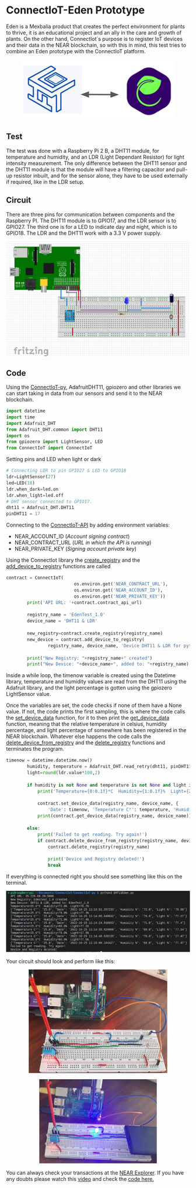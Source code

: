 # ConnectIoT-Eden Prototype

Eden is a Mexbalia product that creates the perfect environment for plants to thrive, it is an educational project and an ally in the care and growth of plants. On the other hand, ConnectIot´s purpose is to register IoT devices and their data in the NEAR blockchain, so with this in mind, this test tries to combine an Eden prototype with the ConnectIoT platform. 

<p align="center">
  <img src="https://github.com/EbanCuMo/ConnectIoT-Platform/blob/main/assets/images/ConnectIoT-Eden.png" />
</p>

## Test
The test was done with a Raspberry Pi 2 B, a DHT11 module, for temperature and humidity, and an LDR (Light Dependant Resistor) for light intensity measurement.  The only difference between the DHT11 sensor and the DHT11 module is that the module will have a filtering capacitor and pull-up resistor inbuilt, and for the sensor alone, they have to be used externally if required, like in the LDR setup.



## Circuit

There are three pins for communication between components and the Raspberry PI. The DHT11 module is to GPIO17, and the LDR sensor is to GPIO27. The third one is for a LED to indicate day and night, which is to GPIO18. The LDR and the DHT11 work with a 3.3 V power supply.


<p align="center">
  <img src="https://github.com/EbanCuMo/ConnectIoT-Platform/blob/main/assets/images/CircuitEden.png" />
</p>

## Code

Using the [ConnectIoT-py](https://github.com/paul-cruz/ConnectIoT-py), AdafruitDHT11, gpiozero and other libraries we can start taking in data from our sensors and send it to the NEAR blockchain.

```py
import datetime
import time
import Adafruit_DHT 
from Adafruit_DHT.common import DHT11
import os
from gpiozero import LightSensor, LED
from ConnectIoT import ConnectIoT 
```

Setting pins and LED when light or dark
```py
# Connecting LDR to pin GPIO27 & LED to GPIO18
ldr=LightSensor(27)
led=LED(18)
ldr.when_dark=led.on
ldr.when_light=led.off
# DHT sensor connected to GPIO17.
dht11 = Adafruit_DHT.DHT11
pinDHT11 = 17
```

Connecting to the [ConnectIoT-API](https://github.com/paul-cruz/ConnectIoT-API) by adding environment variables:

- NEAR_ACCOUNT_ID (*Account signing contract*)
- NEAR_CONTRACT_URL (*URL in which the API is running*)
- NEAR_PRIVATE_KEY (*Signing account private key*)

Using the ConnectIot library the [create_registry](https://github.com/paul-cruz/ConnectIoT-py/blob/main/docs/CREATEREG.md#create-a-registry) and the [add_device_to_registry](https://github.com/paul-cruz/ConnectIoT-py/blob/main/docs/ADDDEVICE.md#add-device-to-registry) functions are called

```py
contract = ConnectIoT(
                          os.environ.get('NEAR_CONTRACT_URL'),
                          os.environ.get('NEAR_ACCOUNT_ID'),
                          os.environ.get('NEAR_PRIVATE_KEY'))
        print('API URL: '+contract.contract_api_url)
        
        registry_name = 'EdenTest_1.0'
        device_name = 'DHT11 & LDR'

        new_registry=contract.create_registry(registry_name)
        new_device = contract.add_device_to_registry(
                registry_name, device_name, 'Device DHT11 & LDR for python lib test.')
       
        print("New Registry: "+registry_name+" created")
        print("New Device: "+device_name+", added to: "+registry_name)
```
Inside a while loop, the timenow variable is created using the Datetime library, temperature and humidity values are read from the DHT11 using the Adafruit library, and the light percentage is gotten using the gpiozero LightSensor value. 

Once the variables are set, the code checks if none of them have a None value. If not, the code prints the first sampling, this is where the code calls the [set_device_data](https://github.com/paul-cruz/ConnectIoT-py/blob/main/docs/SETDEVDATA.md#set-data-to-a-device) function, for it to then print the [get_device_data](https://github.com/paul-cruz/ConnectIoT-py/blob/main/docs/GETDEVDATA.md#get-data-from-device) function, meaning that the relative temperature in celsius, humidity percentage, and light percentage of somewhere has been registered in the NEAR blockchain.
Whatever else happens the code calls the [delete_device_from_registry](https://github.com/paul-cruz/ConnectIoT-py/blob/main/docs/DELDEVICE.md#delete-a-device-from-a-registry) and the [delete_registry](https://github.com/paul-cruz/ConnectIoT-py/blob/main/docs/DELETEREG.md#delete-a-registry) functions and terminates the program.
```py
timenow = datetime.datetime.now()
        humidity, temperature = Adafruit_DHT.read_retry(dht11, pinDHT11)
        light=round(ldr.value*100,2)
    
        if humidity is not None and temperature is not None and light is not None:
            print('Temperature={0:0.1f}*C  Humidity={1:0.1f}%  Light={2:0.1f}%'.format(temperature, humidity,light))

            contract.set_device_data(registry_name, device_name, {
                'Date': timenow, 'Temperature C°': temperature, 'Humidity %': humidity,'Light %': light,})
            print(contract.get_device_data(registry_name, device_name))
                      
        else:
            print('Failed to get reading. Try again!') 
            if contract.delete_device_from_registry(registry_name, device_name):
                contract.delete_registry(registry_name)
                
                print('Device and Registry deleted!') 
                break
```
If everything is connected right you should see something like this on the terminal.

<p align="center">
  <img src="https://github.com/EbanCuMo/ConnectIoT-Platform/blob/main/assets/images/resultpy.png" />
</p>

Your circuit should look and perform like this:

<p align="center">
  <img src="https://github.com/EbanCuMo/ConnectIoT-Platform/blob/main/assets/images/CircuitEdenReal1.png" />
</p>

<p align="center">
  <img src="https://github.com/EbanCuMo/ConnectIoT-Platform/blob/main/assets/images/CircuitEdenReal2.png" />
</p>

You can always check your transactions at the [NEAR Explorer](https://explorer.testnet.near.org/).
If you have any doubts please watch this [video](https://www.youtube.com/watch?v=kNZbP4RNQ5E) and check the [code here.](code/DHT11Eden.py)